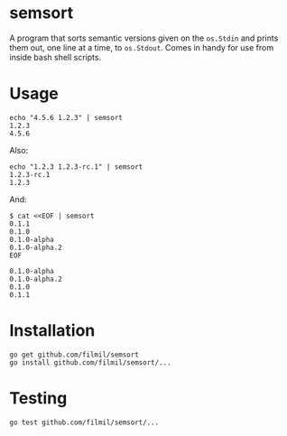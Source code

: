 # semsort

A program that sorts semantic versions given on the `os.Stdin` and prints them
out, one line at a time, to `os.Stdout`. Comes in handy for use from inside
bash shell scripts.

# Usage

```console
echo "4.5.6 1.2.3" | semsort
1.2.3
4.5.6
```

Also:

```console
echo "1.2.3 1.2.3-rc.1" | semsort
1.2.3-rc.1
1.2.3
```

And: 

```console
$ cat <<EOF | semsort
0.1.1
0.1.0
0.1.0-alpha
0.1.0-alpha.2
EOF

0.1.0-alpha
0.1.0-alpha.2
0.1.0
0.1.1
```

# Installation

```console
go get github.com/filmil/semsort
go install github.com/filmil/semsort/...
```

# Testing

```console
go test github.com/filmil/semsort/...
```

